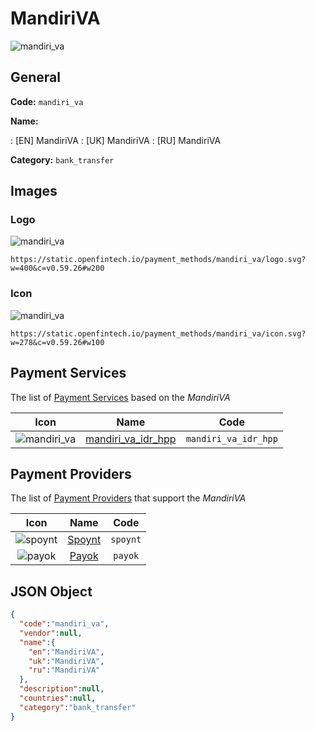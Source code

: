 
# MandiriVA 
![mandiri_va](https://static.openfintech.io/payment_methods/mandiri_va/logo.svg?w=400&c=v0.59.26#w200)  

## General 
**Code:** `mandiri_va` 
 
**Name:** 
 
:	[EN] MandiriVA 
:	[UK] MandiriVA 
:	[RU] MandiriVA 
 
**Category:** `bank_transfer` 
 

## Images 

### Logo 
![mandiri_va](https://static.openfintech.io/payment_methods/mandiri_va/logo.svg?w=400&c=v0.59.26#w200)  

```
https://static.openfintech.io/payment_methods/mandiri_va/logo.svg?w=400&c=v0.59.26#w200
```  

### Icon 
![mandiri_va](https://static.openfintech.io/payment_methods/mandiri_va/icon.svg?w=278&c=v0.59.26#w100)  

```
https://static.openfintech.io/payment_methods/mandiri_va/icon.svg?w=278&c=v0.59.26#w100
```  

## Payment Services 
 
The list of [Payment Services](/payment-services/) based on the _MandiriVA_ 

|Icon|Name|Code| 
|:---:|:---:|:---:| 
|![mandiri_va](https://static.openfintech.io/payment_methods/mandiri_va/icon.svg?w=278&c=v0.59.26#w100) |[mandiri_va_idr_hpp](/payment-services/mandiri_va_idr_hpp/)|`mandiri_va_idr_hpp`| 
 

## Payment Providers 
 
The list of [Payment Providers](/payment-providers/) that support the _MandiriVA_ 

|Icon|Name|Code| 
|:---:|:---:|:---:| 
|![spoynt](https://static.openfintech.io/payment_providers/spoynt/icon.svg?w=278&c=v0.59.26#w100) |[Spoynt](/payment-providers/spoynt/)|`spoynt`| 
|![payok](https://static.openfintech.io/payment_providers/payok/icon.png?w=278&c=v0.59.26#w100) |[Payok](/payment-providers/payok/)|`payok`| 
 

## JSON Object 

```json
{
  "code":"mandiri_va",
  "vendor":null,
  "name":{
    "en":"MandiriVA",
    "uk":"MandiriVA",
    "ru":"MandiriVA"
  },
  "description":null,
  "countries":null,
  "category":"bank_transfer"
}
```  
